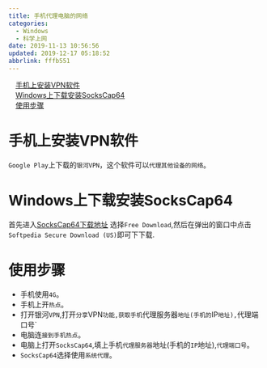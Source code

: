 ```yaml
---
title: 手机代理电脑的网络
categories: 
  - Windows
  - 科学上网
date: 2019-11-13 10:56:56
updated: 2019-12-17 05:18:52
abbrlink: fffb551
---
```

<div id='my_toc'><a href="/blog/fffb551/#手机上安装VPN软件" class="header_1">手机上安装VPN软件</a>&nbsp;<br><a href="/blog/fffb551/#Windows上下载安装SocksCap64" class="header_1">Windows上下载安装SocksCap64</a>&nbsp;<br><a href="/blog/fffb551/#使用步骤" class="header_1">使用步骤</a>&nbsp;<br></div>
<style>.header_1{margin-left: 1em;}.header_2{margin-left: 2em;}.header_3{margin-left: 3em;}.header_4{margin-left: 4em;}.header_5{margin-left: 5em;}.header_6{margin-left: 6em;}</style>
<!--more-->
<script>if (navigator.platform.search('arm')==-1){document.getElementById('my_toc').style.display = 'none';}var e,p = document.getElementsByTagName('p');while (p.length>0) {e = p[0];e.parentElement.removeChild(e);}</script>

<!--end-->
# 手机上安装VPN软件 #
`Google Play`上下载的`银河VPN`，这个软件可以`代理其他设备的网络`。

# Windows上下载安装SocksCap64 #
首先进入[SocksCap64下载地址](https://www.softpedia.com/get/Security/Security-Related/SocksCap64.shtml)
选择`Free Download`,然后在弹出的窗口中点击`Softpedia Secure Download (US)`即可下下载.

# 使用步骤 #
- 手机使用`4G`。
- 手机上开`热点`。
- 打开银河`VPN`,打开`分享`VPN`功能,获取手机`代理服务器`地址(手机的`IP`地址),`代理端口号`
- 电脑连`接到手机热点`。
- 电脑上打开`SocksCap64`,填上手机`代理服务器`地址(手机的`IP`地址),`代理端口号`。
- `SocksCap64`选择使用`系统代理`。

